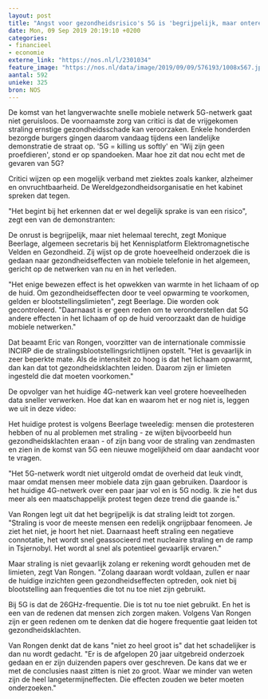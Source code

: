 ```yaml
---
layout: post
title: "Angst voor gezondheidsrisico's 5G is 'begrijpelijk, maar onterecht'"
date: Mon, 09 Sep 2019 20:19:10 +0200
categories: 
- financieel 
- economie 
externe_link: "https://nos.nl/l/2301034"
feature_image: "https://nos.nl/data/image/2019/09/09/576193/1008x567.jpg"
aantal: 592
unieke: 325
bron: NOS
---
```


<p>De komst van het langverwachte snelle mobiele netwerk 5G-netwerk gaat niet geruisloos. De voornaamste zorg van critici is dat de vrijgekomen straling ernstige gezondheidsschade kan veroorzaken. Enkele honderden bezorgde burgers gingen daarom vandaag tijdens een landelijke demonstratie de straat op. '5G = killing us softly' en 'Wij zijn geen proefdieren', stond er op spandoeken. Maar hoe zit dat nou echt met de gevaren van 5G?</p>
<p>Critici wijzen op een mogelijk verband met ziektes zoals kanker, alzheimer en onvruchtbaarheid. De Wereldgezondheidsorganisatie en het kabinet spreken dat tegen.</p>
<p>"Het begint bij het erkennen dat er wel degelijk sprake is van een risico", zegt een van de demonstranten:</p>
<p>De onrust is begrijpelijk, maar niet helemaal terecht, zegt Monique Beerlage, algemeen secretaris bij het Kennisplatform Elektromagnetische Velden en Gezondheid. Zij wijst op de grote hoeveelheid onderzoek die is gedaan naar gezondheidseffecten van mobiele telefonie in het algemeen, gericht op de netwerken van nu en in het verleden.</p>
<p>"Het enige bewezen effect is het opwekken van warmte in het lichaam of op de huid. Om gezondheidseffecten door te veel opwarming te voorkomen, gelden er blootstellingslimieten", zegt Beerlage. Die worden ook gecontroleerd. "Daarnaast is er geen reden om te veronderstellen dat 5G andere effecten in het lichaam of op de huid veroorzaakt dan de huidige mobiele netwerken."</p>
<p>Dat beaamt Eric van Rongen, voorzitter van de internationale commissie INCIRP die de stralingsblootstellingsrichtlijnen opstelt. "Het is gevaarlijk in zeer beperkte mate. Als de intensiteit zo hoog is dat het lichaam opwarmt, dan kan dat tot gezondheidsklachten leiden. Daarom zijn er limieten ingesteld die dat moeten voorkomen."</p>
<p>De opvolger van het huidige 4G-netwerk kan veel grotere hoeveelheden data sneller verwerken. Hoe dat kan en waarom het er nog niet is, leggen we uit in deze video:</p>
<p>Het huidige protest is volgens Beerlage tweeledig: mensen die protesteren hebben of nu al problemen met straling - ze wijten bijvoorbeeld hun gezondheidsklachten eraan - of zijn bang voor de straling van zendmasten en zien in de komst van 5G een nieuwe mogelijkheid om daar aandacht voor te vragen.</p>
<p>"Het 5G-netwerk wordt niet uitgerold omdat de overheid dat leuk vindt, maar omdat mensen meer mobiele data zijn gaan gebruiken. Daardoor is het huidige 4G-netwerk over een paar jaar vol en is 5G nodig. Ik zie het dus meer als een maatschappelijk protest tegen deze trend die gaande is."</p>
<p>Van Rongen legt uit dat het begrijpelijk is dat straling leidt tot zorgen. "Straling is voor de meeste mensen een redelijk ongrijpbaar fenomeen. Je ziet het niet, je hoort het niet. Daarnaast heeft straling een negatieve connotatie, het wordt snel geassocieerd met nucleaire straling en de ramp in Tsjernobyl. Het wordt al snel als potentieel gevaarlijk ervaren."</p>
<p>Maar straling is niet gevaarlijk zolang er rekening wordt gehouden met de limieten, zegt Van Rongen. "Zolang daaraan wordt voldaan, zullen er naar de huidige inzichten geen gezondheidseffecten optreden, ook niet bij blootstelling aan frequenties die tot nu toe niet zijn gebruikt.</p>
<p>Bij 5G is dat de 26GHz-frequentie. Die is tot nu toe niet gebruikt. En het is een van de redenen dat mensen zich zorgen maken. Volgens Van Rongen zijn er geen redenen om te denken dat die hogere frequentie gaat leiden tot gezondheidsklachten.</p>
<p>Van Rongen denkt dat de kans "niet zo heel groot is" dat het schadelijker is dan nu wordt gedacht. "Er is de afgelopen 20 jaar uitgebreid onderzoek gedaan en er zijn duizenden papers over geschreven. De kans dat we er met de conclusies naast zitten is niet zo groot. Waar we minder van weten zijn de heel langetermijneffecten. Die effecten zouden we beter moeten onderzoeken."</p>
